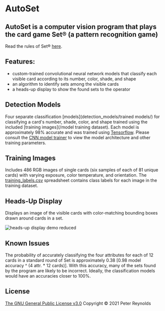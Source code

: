 # AutoSet
## **AutoSet** is a computer vision program that plays the card game Set® (a pattern recognition game)

Read the rules of Set® [here](https://en.wikipedia.org/wiki/Set_(card_game)).

## Features:
-   custom-trained convolutional neural network models that classify each visible card according to its number, color, shade, and shape
-   an algorithm to identify sets among the visible cards
-   a heads-up display to show the found sets to the operator

## Detection Models
Four separate classification [models](detection_models/trained models/) for classifying a card's number, shade, color, and shape trained using the included [training images](/model training dataset).
Each model is approximately 98% accurate and was trained using [Tensorflow](https://www.tensorflow.org/).
Please consult the [CNN model trainer](detection_models/CNN_model_trainer.py) to view the model architecture and other training parameters.

## Training Images
Includes 486 RGB images of single cards (six samples of each of 81 unique cards) with varying exposure, color temperature, and orientation.
The [training_labels.csv](training_labels.csv) spreadsheet contains class labels for each image in the training dataset.

## Heads-Up Display
Displays an image of the visible cards with color-matching bounding boxes drawn around cards in a set.

![heads-up display demo reduced](https://user-images.githubusercontent.com/97372919/151372168-b1d62699-9dac-4ad0-9812-9dbdf874b0c9.jpg)


## Known Issues
The probability of accurately classifying the four attributes for each of 12 cards in a standard round of Set is approximately 0.38 [0.98 model accuracy ^ (4 attr. * 12 cards)].
With this accuracy, many of the sets found by the program are likely to be incorrect.  Ideally, the classification models would have an accuracies closer to 100%.


## License

[The GNU General Public License v3.0](LICENSE) Copyright © 2021 Peter Reynolds

